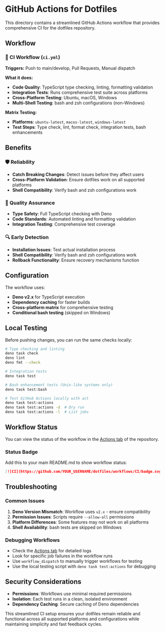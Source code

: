 # GitHub Actions for Dotfiles

This directory contains a streamlined GitHub Actions workflow that provides comprehensive CI for the dotfiles repository.

## Workflow

### 🔧 CI Workflow (`ci.yml`)

**Triggers:** Push to main/develop, Pull Requests, Manual dispatch

**What it does:**

- **Code Quality**: TypeScript type checking, linting, formatting validation
- **Integration Tests**: Runs comprehensive test suite across platforms
- **Cross-Platform Testing**: Ubuntu, macOS, Windows
- **Multi-Shell Testing**: bash and zsh configurations (non-Windows)

**Matrix Testing:**

- **Platforms**: `ubuntu-latest`, `macos-latest`, `windows-latest`
- **Test Steps**: Type check, lint, format check, integration tests, bash enhancements

## Benefits

### 🛡️ Reliability

- **Catch Breaking Changes**: Detect issues before they affect users
- **Cross-Platform Validation**: Ensure dotfiles work on all supported platforms
- **Shell Compatibility**: Verify bash and zsh configurations work

### 🚀 Quality Assurance

- **Type Safety**: Full TypeScript checking with Deno
- **Code Standards**: Automated linting and formatting validation
- **Integration Testing**: Comprehensive test coverage

### 🔍 Early Detection

- **Installation Issues**: Test actual installation process
- **Shell Compatibility**: Verify bash and zsh configurations work
- **Rollback Functionality**: Ensure recovery mechanisms function

## Configuration

The workflow uses:
- **Deno v2.x** for TypeScript execution
- **Dependency caching** for faster builds
- **Cross-platform matrix** for comprehensive testing
- **Conditional bash testing** (skipped on Windows)

## Local Testing

Before pushing changes, you can run the same checks locally:

```bash
# Type checking and linting
deno task check
deno lint
deno fmt --check

# Integration tests
deno task test

# Bash enhancement tests (Unix-like systems only)
deno task test:bash

# Test GitHub Actions locally with act
deno task test:actions
deno task test:actions -d  # Dry run
deno task test:actions -l  # List jobs
```

## Workflow Status

You can view the status of the workflow in the [Actions tab](../../actions) of the repository.

### Status Badge

Add this to your main README.md to show workflow status:

```markdown
[![CI](https://github.com/YOUR_USERNAME/dotfiles/workflows/CI/badge.svg)](https://github.com/YOUR_USERNAME/dotfiles/actions/workflows/ci.yml)
```

## Troubleshooting

### Common Issues

1. **Deno Version Mismatch**: Workflow uses `v2.x` - ensure compatibility
2. **Permission Issues**: Scripts require `--allow-all` permissions
3. **Platform Differences**: Some features may not work on all platforms
4. **Shell Availability**: bash tests are skipped on Windows

### Debugging Workflows

- Check the [Actions tab](../../actions) for detailed logs
- Look for specific job failures in the workflow runs
- Use `workflow_dispatch` to manually trigger workflows for testing
- Use the local testing script with `deno task test:actions` for debugging

## Security Considerations

- **Permissions**: Workflows use minimal required permissions
- **Isolation**: Each test runs in a clean, isolated environment
- **Dependency Caching**: Secure caching of Deno dependencies

This streamlined CI setup ensures your dotfiles remain reliable and functional across all supported platforms and configurations while maintaining simplicity and fast feedback cycles.
